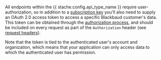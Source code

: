 All endpoints within the {{ stache.config.api_type_name }} require user-authorization, so in addition to a <a href="#subscription" class="smooth-scroll">subscription key</a> you'll also need to supply an OAuth 2.0 access token to access a specific Blackbaud customer's data.  This token can be obtained through the <a href="{{ stache.config.guide_web_api_authorization }}" target="_blank">authorization process</a>, and should be included on every request as part of the `Authorization` header (see <a href="#request-headers" class="smooth-scroll">request headers</a>).

Note that the token is tied to the authenticated user's account and organization, which means that your application can only access data to which the authenticated user has permission.